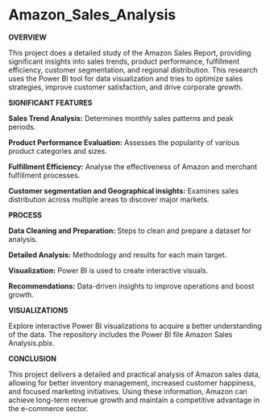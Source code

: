 # Amazon_Sales_Analysis


**OVERVIEW**
 
This project does a detailed study of the Amazon Sales Report, providing significant insights into sales trends, product performance, fulfillment efficiency, customer segmentation, and regional distribution. This research uses the Power BI tool for data visualization and tries to optimize sales strategies, improve customer satisfaction, and drive corporate growth.

**SIGNIFICANT FEATURES**

**Sales Trend Analysis:** Determines monthly sales patterns and peak periods.

**Product Performance Evaluation:** Assesses the popularity of various product categories and sizes.

**Fulfillment Efficiency:** Analyse the effectiveness of Amazon and merchant fulfillment processes.

**Customer segmentation and Geographical insights:** Examines sales distribution across multiple areas to discover major markets.

**PROCESS**

**Data Cleaning and Preparation:** Steps to clean and prepare a dataset for analysis.

**Detailed Analysis:** Methodology and results for each main target.

**Visualization:** Power BI is used to create interactive visuals.

**Recommendations:** Data-driven insights to improve operations and boost growth.

**VISUALIZATIONS**

Explore interactive Power BI visualizations to acquire a better understanding of the data. The repository includes the Power BI file Amazon Sales Analysis.pbix.

**CONCLUSION**

This project delivers a detailed and practical analysis of Amazon sales data, allowing for better inventory management, increased customer happiness, and focused marketing initiatives. Using these information, Amazon can achieve long-term revenue growth and maintain a competitive advantage in the e-commerce sector.










